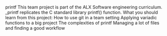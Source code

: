 printf
This team project is part of the ALX Software engineering curriculum. _printf replicates the C standard library printf() function. What you should learn from this project: How to use git in a team setting Applying variadic functions to a big project The complexities of printf Managing a lot of files and finding a good workflow
